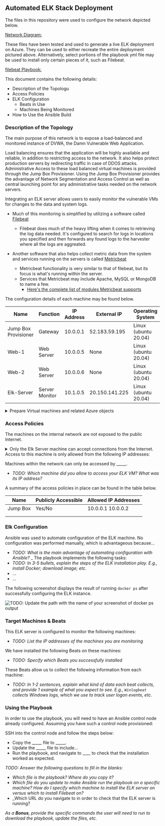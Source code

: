 ## Automated ELK Stack Deployment

The files in this repository were used to configure the network depicted below.

[Network Diagram:](./images/Network%20Diagram%20(1).pdf)

These files have been tested and used to generate a live ELK deployment on Azure. They can be used to either recreate the entire deployment pictured above. Alternatively, select portions of the playbook yml file may be used to install only certain pieces of it, such as Filebeat.

[filebeat Playbook:](filebeat-playbook.yml)

This document contains the following details:
- Description of the Topologu
- Access Policies
- ELK Configuration
  - Beats in Use
  - Machines Being Monitored
- How to Use the Ansible Build


### Description of the Topology

The main purpose of this network is to expose a load-balanced and monitored instance of DVWA, the Damn Vulnerable Web Application.

Load balancing ensures that the application will be highly available and reliable, in addition to restricting access to the network.  It also helps protect production servers by redirecting traffic in case of DDOS attacks.  
Administrative Access to these load balanced virtual machines is provided through the Jump Box Provisioner.  Using the Jump Box Provisioner provides the advantage of Network Segmentation and Access Control as well as central launching point for any administrative tasks needed on the network servers.


Integrating an ELK server allows users to easily monitor the vulnerable VMs for changes to the data and system logs.

- Much of this monitoring is simplified by utilizing a software called [Filebeat](https://www.elastic.co/guide/en/beats/filebeat/current/filebeat-overview.html)
  - Filebeat does much of the heavy lifting when it comes to retrieving the log data needed.  It's configured to search for logs in locations you specified and then forwards any found logs to the harvester where all the logs are aggreated.


- Another software that also helps collect metric data from the system and services running on the servers is called [Metricbeat](https://www.elastic.co/guide/en/beats/metricbeat/current/metricbeat-overview.html)
  - Metricbeat functionality is very similar to that of filebeat, but its focus is what's running within the server.
  - Services that Metricbeat may include Apache, MySQL or MongoDB to name a few.  
    - [Here's the complete list of modules Metricbeat supports](https://www.elastic.co/guide/en/beats/metricbeat/current/metricbeat-overview.html)

The configuration details of each machine may be found below.

| Name                 | Function       | IP Address | External IP   | Operating System     |
|----------------------|----------------|------------|---------------|----------------------|
| Jump Box Provisioner | Gateway        | 10.0.0.1   | 52.183.59.195 | Linux (ubuntu 20.04) |
| Web-1                | Web Server     | 10.0.0.5   |      None     | Linux (ubuntu 20.04) |
| Web-2                | Web Server     | 10.0.0.6   |      None     | Linux (ubuntu 20.04) |
| Elk-Server           | Server Monitor | 10.1.0.5   | 20.150.141.225| Linux (ubuntu 20.04) |

<details>
  <summary>Prepare Virtual machines and related Azure objects</summary>
  
  ## CreateVMS
  1. [The Virtual Machines can be provisioned in the same manner.  ](./images/CreateVM)
  2. [Once the VMs are provisioned the Load Balancer can be created. ](./images/CreateLoadBalancer.PNG)
  3. [Once the Load Balancer is created add Web-1 and Web-2 to a newly created Backend pool. ](./images/BackEndPool.PNG)
  4. [A load balancing rules is then created to manage the flow of traffic. ](./images/LoadBalanceRule.PNG)
  5. In order to get the machines to be able to communicate with each other add an SSH key to all your VMs
     * To generate the SSH Key run your can run the commands below or if you have one load that key:
       - ~/.ssh# ssh-keygen
       - ~/.ssh# cat id_rsa.pub
     * Once you have that key, go to each VM and select [Reset Password.](./images/ResetVMPassword.PNG)
       - Mode : Reset SSH Public Key
       - Username: Whatever username you setup the VMs with.
       - SSH public key: Copied key from generated code or old key you already had.
  6. [Modify the host file on the ansile container to include a reference to the Web Servers and to the Elk Server.](./images/HostChanges.png)
  6. Next you install the necessary software by loading ansible docker container into the Web servers via the Jump Box Provisioner.
  7. To test and see if everything worked out go to the IP address for the load balancer's setup.php page.  My page looks url is: [http://13.66.162.18/setup.php](./images/DVWATest.PNG), yours will be different.
</details>

### Access Policies

The machines on the internal network are not exposed to the public Internet. 

<details>
  <summary>Only the Elk Server machine can accept connections from the Internet. Access to this machine is only allowed from the following IP addresses:</summary>
    
  ## Creating Outbound rule on Elk Server
  1. Locate you IP address on https://whatismyipaddress.com
  2. [Once your IP address is located create an inbound rule allowing SSH access to your machine.](./images/InboundRuleElkServer.PNG)
</details>
    
    
Machines within the network can only be accessed by _____.
- _TODO: Which machine did you allow to access your ELK VM? What was its IP address?_

A summary of the access policies in place can be found in the table below.

| Name     | Publicly Accessible | Allowed IP Addresses |
|----------|---------------------|----------------------|
| Jump Box | Yes/No              | 10.0.0.1 10.0.0.2    |
|          |                     |                      |
|          |                     |                      |

### Elk Configuration

Ansible was used to automate configuration of the ELK machine. No configuration was performed manually, which is advantageous because...
- _TODO: What is the main advantage of automating configuration with Ansible?_
_
The playbook implements the following tasks:
- _TODO: In 3-5 bullets, explain the steps of the ELK installation play. E.g., install Docker; download image; etc._
- ...
- ...

The following screenshot displays the result of running `docker ps` after successfully configuring the ELK instance.

![TODO: Update the path with the name of your screenshot of docker ps output](Images/docker_ps_output.png)

### Target Machines & Beats
This ELK server is configured to monitor the following machines:
- _TODO: List the IP addresses of the machines you are monitoring_

We have installed the following Beats on these machines:
- _TODO: Specify which Beats you successfully installed_

These Beats allow us to collect the following information from each machine:
- _TODO: In 1-2 sentences, explain what kind of data each beat collects, and provide 1 example of what you expect to see. E.g., `Winlogbeat` collects Windows logs, which we use to track user logon events, etc._

### Using the Playbook
In order to use the playbook, you will need to have an Ansible control node already configured. Assuming you have such a control node provisioned: 

SSH into the control node and follow the steps below:
- Copy the _____ file to _____.
- Update the _____ file to include...
- Run the playbook, and navigate to ____ to check that the installation worked as expected.

_TODO: Answer the following questions to fill in the blanks:_
- _Which file is the playbook? Where do you copy it?_
- _Which file do you update to make Ansible run the playbook on a specific machine? How do I specify which machine to install the ELK server on versus which to install Filebeat on?_
- _Which URL do you navigate to in order to check that the ELK server is running?

_As a **Bonus**, provide the specific commands the user will need to run to download the playbook, update the files, etc._
